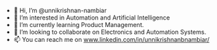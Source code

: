 - 👋 Hi, I’m @unnikrishnan-nambiar
- 👀 I’m interested in Automation and Artificial Intelligence
- 🌱 I’m currently learning Product Management.
- 💞️ I’m looking to collaborate on Electronics and Automation Systems.
- 📫 You can reach me on www.linkedin.com/in/unnikrishnanbnambiar/

<!---
unnikrishnan-nambiar/unnikrishnan-nambiar is a ✨ special ✨ repository because its `README.md` (this file) appears on your GitHub profile.
You can click the Preview link to take a look at your changes.
--->
